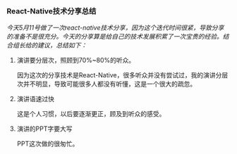 ### React-Native技术分享总结

*今天5月11号做了一次react-native技术分享，因为这个迭代时间很紧，导致分享的准备不是很充分。今天的分享算是给自己的技术发展积累了一次宝贵的经验。结合组长给的建议，总结如下：*

1. 演讲要分层次，照顾到70%~80%的听众。

   因为这次的分享技术是React-Native，很多听众并没有尝试过，我的演讲分层次并不明显，导致可能很多人都没有听懂，这是一个很大的疏忽。

2. 演讲语速过快

   这是个人习惯，以后要逐渐更正，顾及到听众的感受。

3. 演讲的PPT字要大写

   PPT这次做的很匆忙。